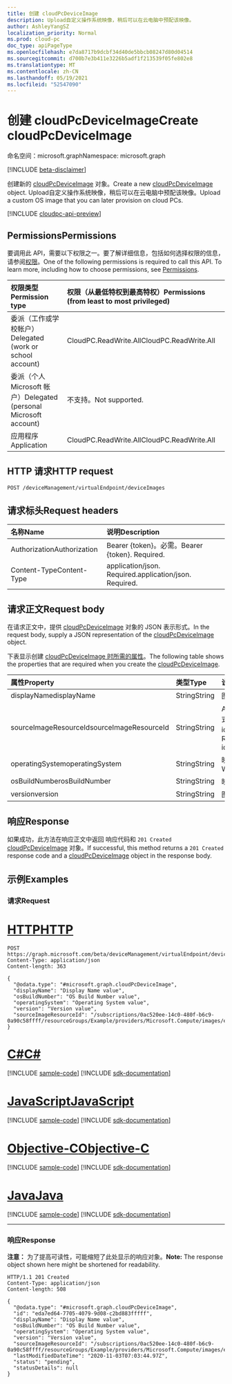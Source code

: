 ```yaml
---
title: 创建 cloudPcDeviceImage
description: Upload自定义操作系统映像，稍后可以在云电脑中预配该映像。
author: AshleyYangSZ
localization_priority: Normal
ms.prod: cloud-pc
doc_type: apiPageType
ms.openlocfilehash: e7da8717b9dcbf34d40de5bbcb08247d80d04514
ms.sourcegitcommit: d700b7e3b411e3226b5adf1f213539f05fe802e8
ms.translationtype: MT
ms.contentlocale: zh-CN
ms.lasthandoff: 05/19/2021
ms.locfileid: "52547090"
---
```

# <a name="create-cloudpcdeviceimage"></a><span data-ttu-id="2217f-103">创建 cloudPcDeviceImage</span><span class="sxs-lookup"><span data-stu-id="2217f-103">Create cloudPcDeviceImage</span></span>

<span data-ttu-id="2217f-104">命名空间：microsoft.graph</span><span class="sxs-lookup"><span data-stu-id="2217f-104">Namespace: microsoft.graph</span></span>

[!INCLUDE [beta-disclaimer](../../includes/beta-disclaimer.md)]

<span data-ttu-id="2217f-105">创建新的 [cloudPcDeviceImage](../resources/cloudpcdeviceimage.md) 对象。</span><span class="sxs-lookup"><span data-stu-id="2217f-105">Create a new [cloudPcDeviceImage](../resources/cloudpcdeviceimage.md) object.</span></span> <span data-ttu-id="2217f-106">Upload自定义操作系统映像，稍后可以在云电脑中预配该映像。</span><span class="sxs-lookup"><span data-stu-id="2217f-106">Upload a custom OS image that you can later provision on cloud PCs.</span></span>

[!INCLUDE [cloudpc-api-preview](../../includes/cloudpc-api-preview.md)]

## <a name="permissions"></a><span data-ttu-id="2217f-107">Permissions</span><span class="sxs-lookup"><span data-stu-id="2217f-107">Permissions</span></span>

<span data-ttu-id="2217f-p102">要调用此 API，需要以下权限之一。要了解详细信息，包括如何选择权限的信息，请参阅[权限](/graph/permissions-reference)。</span><span class="sxs-lookup"><span data-stu-id="2217f-p102">One of the following permissions is required to call this API. To learn more, including how to choose permissions, see [Permissions](/graph/permissions-reference).</span></span>

|<span data-ttu-id="2217f-110">权限类型</span><span class="sxs-lookup"><span data-stu-id="2217f-110">Permission type</span></span>|<span data-ttu-id="2217f-111">权限（从最低特权到最高特权）</span><span class="sxs-lookup"><span data-stu-id="2217f-111">Permissions (from least to most privileged)</span></span>|
|:---|:---|
|<span data-ttu-id="2217f-112">委派（工作或学校帐户）</span><span class="sxs-lookup"><span data-stu-id="2217f-112">Delegated (work or school account)</span></span>|<span data-ttu-id="2217f-113">CloudPC.ReadWrite.All</span><span class="sxs-lookup"><span data-stu-id="2217f-113">CloudPC.ReadWrite.All</span></span>|
|<span data-ttu-id="2217f-114">委派（个人 Microsoft 帐户）</span><span class="sxs-lookup"><span data-stu-id="2217f-114">Delegated (personal Microsoft account)</span></span>|<span data-ttu-id="2217f-115">不支持。</span><span class="sxs-lookup"><span data-stu-id="2217f-115">Not supported.</span></span>|
|<span data-ttu-id="2217f-116">应用程序</span><span class="sxs-lookup"><span data-stu-id="2217f-116">Application</span></span>|<span data-ttu-id="2217f-117">CloudPC.ReadWrite.All</span><span class="sxs-lookup"><span data-stu-id="2217f-117">CloudPC.ReadWrite.All</span></span>|

## <a name="http-request"></a><span data-ttu-id="2217f-118">HTTP 请求</span><span class="sxs-lookup"><span data-stu-id="2217f-118">HTTP request</span></span>

<!-- {
  "blockType": "ignored"
}
-->

``` http
POST /deviceManagement/virtualEndpoint/deviceImages
```

## <a name="request-headers"></a><span data-ttu-id="2217f-119">请求标头</span><span class="sxs-lookup"><span data-stu-id="2217f-119">Request headers</span></span>

| <span data-ttu-id="2217f-120">名称</span><span class="sxs-lookup"><span data-stu-id="2217f-120">Name</span></span>          | <span data-ttu-id="2217f-121">说明</span><span class="sxs-lookup"><span data-stu-id="2217f-121">Description</span></span>                |
| :------------ | :------------------------  |
| <span data-ttu-id="2217f-122">Authorization</span><span class="sxs-lookup"><span data-stu-id="2217f-122">Authorization</span></span> | <span data-ttu-id="2217f-p103">Bearer {token}。必需。</span><span class="sxs-lookup"><span data-stu-id="2217f-p103">Bearer {token}. Required.</span></span>  |
| <span data-ttu-id="2217f-125">Content-Type</span><span class="sxs-lookup"><span data-stu-id="2217f-125">Content-Type</span></span>  | <span data-ttu-id="2217f-p104">application/json. Required.</span><span class="sxs-lookup"><span data-stu-id="2217f-p104">application/json. Required.</span></span>|

## <a name="request-body"></a><span data-ttu-id="2217f-128">请求正文</span><span class="sxs-lookup"><span data-stu-id="2217f-128">Request body</span></span>

<span data-ttu-id="2217f-129">在请求正文中，提供 [cloudPcDeviceImage](../resources/cloudpcdeviceimage.md) 对象的 JSON 表示形式。</span><span class="sxs-lookup"><span data-stu-id="2217f-129">In the request body, supply a JSON representation of the [cloudPcDeviceImage](../resources/cloudpcdeviceimage.md) object.</span></span>

<span data-ttu-id="2217f-130">下表显示创建 [cloudPcDeviceImage 时所需的属性](../resources/cloudpcdeviceimage.md)。</span><span class="sxs-lookup"><span data-stu-id="2217f-130">The following table shows the properties that are required when you create the [cloudPcDeviceImage](../resources/cloudpcdeviceimage.md).</span></span>

|<span data-ttu-id="2217f-131">属性</span><span class="sxs-lookup"><span data-stu-id="2217f-131">Property</span></span>|<span data-ttu-id="2217f-132">类型</span><span class="sxs-lookup"><span data-stu-id="2217f-132">Type</span></span>|<span data-ttu-id="2217f-133">说明</span><span class="sxs-lookup"><span data-stu-id="2217f-133">Description</span></span>|
|:---|:---|:---|
|<span data-ttu-id="2217f-134">displayName</span><span class="sxs-lookup"><span data-stu-id="2217f-134">displayName</span></span>|<span data-ttu-id="2217f-135">String</span><span class="sxs-lookup"><span data-stu-id="2217f-135">String</span></span>|<span data-ttu-id="2217f-136">图像的显示名称。</span><span class="sxs-lookup"><span data-stu-id="2217f-136">The image's display name.</span></span>|
|<span data-ttu-id="2217f-137">sourceImageResourceId</span><span class="sxs-lookup"><span data-stu-id="2217f-137">sourceImageResourceId</span></span>|<span data-ttu-id="2217f-138">String</span><span class="sxs-lookup"><span data-stu-id="2217f-138">String</span></span>|<span data-ttu-id="2217f-139">Azure 上的源图像资源的 ID。</span><span class="sxs-lookup"><span data-stu-id="2217f-139">The ID of the source image resource on Azure.</span></span> <span data-ttu-id="2217f-140">所需格式："/subscriptions/{subscription-id}/resourceGroups/{resourceGroupName}/providers/Microsoft.Compute/images/{imageName}"。</span><span class="sxs-lookup"><span data-stu-id="2217f-140">Required format: "/subscriptions/{subscription-id}/resourceGroups/{resourceGroupName}/providers/Microsoft.Compute/images/{imageName}".</span></span>|
|<span data-ttu-id="2217f-141">operatingSystem</span><span class="sxs-lookup"><span data-stu-id="2217f-141">operatingSystem</span></span>|<span data-ttu-id="2217f-142">String</span><span class="sxs-lookup"><span data-stu-id="2217f-142">String</span></span>|<span data-ttu-id="2217f-143">映像的操作系统。</span><span class="sxs-lookup"><span data-stu-id="2217f-143">The image's operating system.</span></span> <span data-ttu-id="2217f-144">例如：Windows 10 企业版。</span><span class="sxs-lookup"><span data-stu-id="2217f-144">For example: Windows 10 Enterprise.</span></span>|
|<span data-ttu-id="2217f-145">osBuildNumber</span><span class="sxs-lookup"><span data-stu-id="2217f-145">osBuildNumber</span></span>|<span data-ttu-id="2217f-146">String</span><span class="sxs-lookup"><span data-stu-id="2217f-146">String</span></span>|<span data-ttu-id="2217f-147">映像的操作系统生成版本。</span><span class="sxs-lookup"><span data-stu-id="2217f-147">The image's OS build version.</span></span> <span data-ttu-id="2217f-148">例如：1909。</span><span class="sxs-lookup"><span data-stu-id="2217f-148">For example: 1909.</span></span>|
|<span data-ttu-id="2217f-149">version</span><span class="sxs-lookup"><span data-stu-id="2217f-149">version</span></span>|<span data-ttu-id="2217f-150">String</span><span class="sxs-lookup"><span data-stu-id="2217f-150">String</span></span>|<span data-ttu-id="2217f-151">图像版本。</span><span class="sxs-lookup"><span data-stu-id="2217f-151">The image version.</span></span> <span data-ttu-id="2217f-152">例如：0.0.1、1.5.13。</span><span class="sxs-lookup"><span data-stu-id="2217f-152">For example: 0.0.1, 1.5.13.</span></span>|

## <a name="response"></a><span data-ttu-id="2217f-153">响应</span><span class="sxs-lookup"><span data-stu-id="2217f-153">Response</span></span>

<span data-ttu-id="2217f-154">如果成功，此方法在响应正文中返回 响应代码和 `201 Created` [cloudPcDeviceImage](../resources/cloudpcdeviceimage.md) 对象。</span><span class="sxs-lookup"><span data-stu-id="2217f-154">If successful, this method returns a `201 Created` response code and a [cloudPcDeviceImage](../resources/cloudpcdeviceimage.md) object in the response body.</span></span>

## <a name="examples"></a><span data-ttu-id="2217f-155">示例</span><span class="sxs-lookup"><span data-stu-id="2217f-155">Examples</span></span>

### <a name="request"></a><span data-ttu-id="2217f-156">请求</span><span class="sxs-lookup"><span data-stu-id="2217f-156">Request</span></span>


# <a name="http"></a>[<span data-ttu-id="2217f-157">HTTP</span><span class="sxs-lookup"><span data-stu-id="2217f-157">HTTP</span></span>](#tab/http)
<!-- {
  "blockType": "request",
  "name": "create_cloudpcdeviceimage_from_cloudpcdeviceimage"
}
-->

``` http
POST https://graph.microsoft.com/beta/deviceManagement/virtualEndpoint/deviceImages
Content-Type: application/json
Content-length: 363

{
  "@odata.type": "#microsoft.graph.cloudPcDeviceImage",
  "displayName": "Display Name value",
  "osBuildNumber": "OS Build Number value",
  "operatingSystem": "Operating System value",
  "version": "Version value",
  "sourceImageResourceId": "/subscriptions/0ac520ee-14c0-480f-b6c9-0a90c58ffff/resourceGroups/Example/providers/Microsoft.Compute/images/exampleImage"
}
```
# <a name="c"></a>[<span data-ttu-id="2217f-158">C#</span><span class="sxs-lookup"><span data-stu-id="2217f-158">C#</span></span>](#tab/csharp)
[!INCLUDE [sample-code](../includes/snippets/csharp/create-cloudpcdeviceimage-from-cloudpcdeviceimage-csharp-snippets.md)]
[!INCLUDE [sdk-documentation](../includes/snippets/snippets-sdk-documentation-link.md)]

# <a name="javascript"></a>[<span data-ttu-id="2217f-159">JavaScript</span><span class="sxs-lookup"><span data-stu-id="2217f-159">JavaScript</span></span>](#tab/javascript)
[!INCLUDE [sample-code](../includes/snippets/javascript/create-cloudpcdeviceimage-from-cloudpcdeviceimage-javascript-snippets.md)]
[!INCLUDE [sdk-documentation](../includes/snippets/snippets-sdk-documentation-link.md)]

# <a name="objective-c"></a>[<span data-ttu-id="2217f-160">Objective-C</span><span class="sxs-lookup"><span data-stu-id="2217f-160">Objective-C</span></span>](#tab/objc)
[!INCLUDE [sample-code](../includes/snippets/objc/create-cloudpcdeviceimage-from-cloudpcdeviceimage-objc-snippets.md)]
[!INCLUDE [sdk-documentation](../includes/snippets/snippets-sdk-documentation-link.md)]

# <a name="java"></a>[<span data-ttu-id="2217f-161">Java</span><span class="sxs-lookup"><span data-stu-id="2217f-161">Java</span></span>](#tab/java)
[!INCLUDE [sample-code](../includes/snippets/java/create-cloudpcdeviceimage-from-cloudpcdeviceimage-java-snippets.md)]
[!INCLUDE [sdk-documentation](../includes/snippets/snippets-sdk-documentation-link.md)]

---


### <a name="response"></a><span data-ttu-id="2217f-162">响应</span><span class="sxs-lookup"><span data-stu-id="2217f-162">Response</span></span>

<span data-ttu-id="2217f-163">**注意：** 为了提高可读性，可能缩短了此处显示的响应对象。</span><span class="sxs-lookup"><span data-stu-id="2217f-163">**Note:** The response object shown here might be shortened for readability.</span></span>
<!-- {
  "blockType": "response",
  "truncated": true,
  "@odata.type": "microsoft.graph.cloudPcDeviceImage"
}
-->

``` http
HTTP/1.1 201 Created
Content-Type: application/json
Content-length: 508

{
  "@odata.type": "#microsoft.graph.cloudPcDeviceImage",
  "id": "eda7ed64-7705-4079-9d08-c2bd883fffff",
  "displayName": "Display Name value",
  "osBuildNumber": "OS Build Number value",
  "operatingSystem": "Operating System value",
  "version": "Version value",
  "sourceImageResourceId": "/subscriptions/0ac520ee-14c0-480f-b6c9-0a90c58ffff/resourceGroups/Example/providers/Microsoft.Compute/images/exampleImage",
  "lastModifiedDateTime": "2020-11-03T07:03:44.97Z",
  "status": "pending",
  "statusDetails": null
}
```
